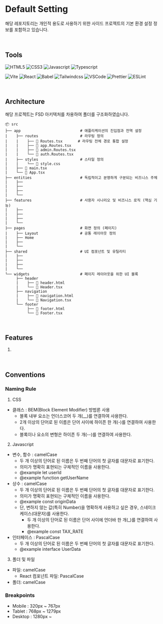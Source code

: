 # Default Setting

해당 레포지토리는 개인적 용도로 사용하기 위한 사이드 프로젝트의 기본 환경 설정 정보를 포함하고 있습니다.

<br />

## Tools

![HTML5](https://img.shields.io/badge/html5-%23E34F26.svg?&style=for-the-badge&logo=html5&logoColor=white)
![CSS3](https://img.shields.io/badge/css3-%231572B6.svg?&style=for-the-badge&logo=css3&logoColor=white)
![Javascript](https://img.shields.io/badge/javascript-%23F7DF1E.svg?&style=for-the-badge&logo=javascript&logoColor=black)
![Typescript](https://img.shields.io/badge/typescript-%233178C6.svg?&style=for-the-badge&logo=typescript&logoColor=white)

![Vite](https://img.shields.io/badge/vite-%23646CFF.svg?style=for-the-badge&logo=vite&logoColor=white)
![React](https://img.shields.io/badge/react-%2361DAFB.svg?&style=for-the-badge&logo=react&logoColor=black)
![Babel](https://img.shields.io/badge/babel-%23F9DC3E.svg?&style=for-the-badge&logo=babel&logoColor=black)
![Tailwindcss](https://img.shields.io/badge/tailwind%20css-%2338B2AC.svg?&style=for-the-badge&logo=tailwind%20css&logoColor=white)
![VSCode](https://img.shields.io/badge/Visual%20Studio%20Code-0078d7.svg?style=for-the-badge&logo=visual-studio-code&logoColor=white)
![Prettier](https://img.shields.io/badge/prettier-%23F7B93E.svg?style=for-the-badge&logo=prettier&logoColor=black)
![ESLint](https://img.shields.io/badge/ESLint-4B3263?style=for-the-badge&logo=eslint&logoColor=white)

<br />

## Architecture

해당 프로젝트는 FSD 아키텍처를 차용하여 폴더를 구조화하였습니다.

```text
📦 src
├── app                           # 애플리케이션의 진입점과 전역 설정
|    ├── routes                   # 라우팅 정의
|    |    ├── 🚏 Routes.tsx       # 라우팅 전체 경로 통합 설정
|    |    ├── 🚏 app.Routes.tsx
|    |    ├── 🚏 admin.Routes.tsx
|    |    └── 🚏 auth.Routes.tsx
|    ├── styles                   # 스타일 정의
|    |    └── 💄 style.css
|    ├── 📄 main.tsx
|    └── 📄 App.tsx
├── entities                      # 독립적이고 분명하게 구분되는 비즈니스 주체
|    ├──
|    ├──
|    ├──
|    └──
├── features                      # 사용자 시나리오 및 비즈니스 로직 (핵심 기능)
|    ├──
|    ├──
|    ├──
|    └──
├── pages                         # 화면 정의 (페이지)
|    ├── Layout                   # 공통 레이아웃 정의
|    ├── Home
|    ├──
|    └──
├── shared                        # UI 컴포넌트 및 유틸리티
|    ├──
|    ├──
|    ├──
|    └──
└── widgets                       # 페이지 레이아웃을 위한 UI 블록
     ├── header
     |    ├── 📄 header.html
     |    └── 📄 Header.tsx
     ├── navigation
     |    ├── 📄 navigation.html
     |    └── 📄 Navigation.tsx
     └── footer
          ├── 📄 footer.html
          └── 📄 Footer.tsx
```

<br />

## Features

1.

<br />

## Conventions

### Naming Rule

1. CSS

- 클래스 : BEM(Block Element Modifier) 방법론 사용
  - 블록 내부 요소는 언더스코어 두 개(\_\_)를 연결하여 사용한다.
  - 2개 이상의 단어로 된 이름은 단어 사이에 하이픈 한 개(-)를 연결하여 사용한다.
  - 블록이나 요소의 변형은 하이픈 두 개(--)를 연결하여 사용한다.

2. Javascript

- 변수, 함수 : camelCase
  - 두 개 이상의 단어로 된 이름은 두 번째 단어의 첫 글자를 대문자로 표기한다.
  - 의미가 명확히 표현되는 구체적인 이름을 사용한다.
  - @example let userId
  - @example function getUserName
- 상수 : camelCase
  - 두 개 이상의 단어로 된 이름은 두 번째 단어의 첫 글자를 대문자로 표기한다.
  - 의미가 명확히 표현되는 구체적인 이름을 사용한다.
  - @example const originData
  - 단, 변하지 않는 값(특히 Number)을 명확하게 사용하고 싶은 경우, 스네이크 케이스(대문자)를 사용한다.
    - 두 개 이상의 단어로 된 이름은 단어 사이에 언더바 한 개(\_)를 연결하여 사용한다.
    - @example const TAX_RATE
- 인터페이스 : PascalCase
  - 두 개 이상의 단어로 된 이름은 두 번째 단어의 첫 글자를 대문자로 표기한다.
  - @example interface UserData

3. 폴더 및 파일

- 파일: camelCase
  - React 컴포넌트 파일: PascalCase
- 폴더: camelCase

### Breakpoints

- Mobile : 320px ~ 767px
- Tablet : 768px ~ 1279px
- Desktop : 1280px ~

<br />
